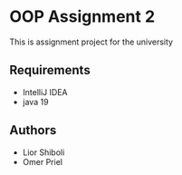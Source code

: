 # OOP Assignment 2

This is assignment project for the university

## Requirements

- IntelliJ IDEA
- java 19

## Authors

- Lior Shiboli
- Omer Priel